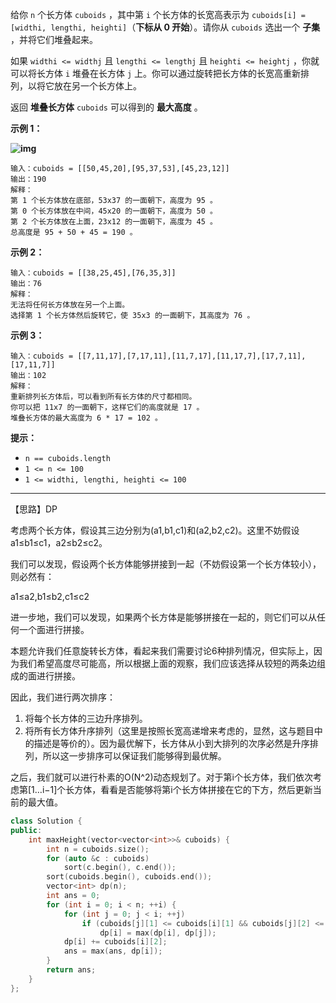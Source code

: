 给你 `n` 个长方体 `cuboids` ，其中第 `i` 个长方体的长宽高表示为 `cuboids[i] = [widthi, lengthi, heighti]`（**下标从 0 开始**）。请你从 `cuboids` 选出一个 **子集** ，并将它们堆叠起来。

如果 `widthi <= widthj` 且 `lengthi <= lengthj` 且 `heighti <= heightj` ，你就可以将长方体 `i` 堆叠在长方体 `j` 上。你可以通过旋转把长方体的长宽高重新排列，以将它放在另一个长方体上。

返回 **堆叠长方体** `cuboids` 可以得到的 **最大高度** 。

 

**示例 1：**

**![img](https://assets.leetcode-cn.com/aliyun-lc-upload/uploads/2020/12/12/image.jpg)**

```
输入：cuboids = [[50,45,20],[95,37,53],[45,23,12]]
输出：190
解释：
第 1 个长方体放在底部，53x37 的一面朝下，高度为 95 。
第 0 个长方体放在中间，45x20 的一面朝下，高度为 50 。
第 2 个长方体放在上面，23x12 的一面朝下，高度为 45 。
总高度是 95 + 50 + 45 = 190 。
```

**示例 2：**

```
输入：cuboids = [[38,25,45],[76,35,3]]
输出：76
解释：
无法将任何长方体放在另一个上面。
选择第 1 个长方体然后旋转它，使 35x3 的一面朝下，其高度为 76 。
```

**示例 3：**

```
输入：cuboids = [[7,11,17],[7,17,11],[11,7,17],[11,17,7],[17,7,11],[17,11,7]]
输出：102
解释：
重新排列长方体后，可以看到所有长方体的尺寸都相同。
你可以把 11x7 的一面朝下，这样它们的高度就是 17 。
堆叠长方体的最大高度为 6 * 17 = 102 。
```

 

**提示：**

- `n == cuboids.length`
- `1 <= n <= 100`
- `1 <= widthi, lengthi, heighti <= 100`

------

【思路】DP

考虑两个长方体，假设其三边分别为(a1,b1,c1)和(a2,b2,c2)。这里不妨假设a1≤b1≤c1，a2≤b2≤c2。

我们可以发现，假设两个长方体能够拼接到一起（不妨假设第一个长方体较小），则必然有：

a1≤a2,b1≤b2,c1≤c2

进一步地，我们可以发现，如果两个长方体是能够拼接在一起的，则它们可以从任何一个面进行拼接。

本题允许我们任意旋转长方体，看起来我们需要讨论6种排列情况，但实际上，因为我们希望高度尽可能高，所以根据上面的观察，我们应该选择从较短的两条边组成的面进行拼接。

因此，我们进行两次排序：

1. 将每个长方体的三边升序排列。
2. 将所有长方体升序排列（这里是按照长宽高递增来考虑的，显然，这与题目中的描述是等价的）。因为最优解下，长方体从小到大排列的次序必然是升序排列，所以这一步排序可以保证我们能够得到最优解。

之后，我们就可以进行朴素的O(N^2)动态规划了。对于第i个长方体，我们依次考虑第[1…i−1]个长方体，看看是否能够将第i个长方体拼接在它的下方，然后更新当前的最大值。

```C++
class Solution {
public:
    int maxHeight(vector<vector<int>>& cuboids) {
        int n = cuboids.size();
        for (auto &c : cuboids)
            sort(c.begin(), c.end());
        sort(cuboids.begin(), cuboids.end());
        vector<int> dp(n);
        int ans = 0;
        for (int i = 0; i < n; ++i) {
            for (int j = 0; j < i; ++j)
                if (cuboids[j][1] <= cuboids[i][1] && cuboids[j][2] <= cuboids[i][2])
                    dp[i] = max(dp[i], dp[j]);
            dp[i] += cuboids[i][2];
            ans = max(ans, dp[i]);
        }
        return ans;
    }
};
```